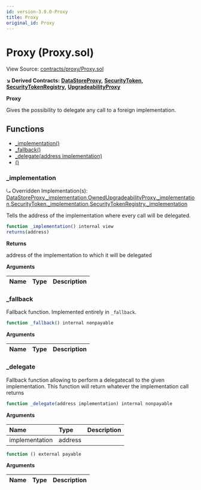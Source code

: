```yaml
---
id: version-3.0.0-Proxy
title: Proxy
original_id: Proxy
---
```


# Proxy \(Proxy.sol\)

View Source: [contracts/proxy/Proxy.sol](https://github.com/remon-nashid/polymath-core/tree/0c5593835be9dcec69d8de5b12eb17bc7cd77adc/contracts/proxy/Proxy.sol)

**↘ Derived Contracts:** [**DataStoreProxy**](datastoreproxy.md)**,** [**SecurityToken**](securitytoken.md)**,** [**SecurityTokenRegistry**](securitytokenregistry.md)**,** [**UpgradeabilityProxy**](upgradeabilityproxy.md)

**Proxy**

Gives the possibility to delegate any call to a foreign implementation.

## Functions

* [\_implementation\(\)](proxy.md#_implementation)
* [\_fallback\(\)](proxy.md#_fallback)
* [\_delegate\(address implementation\)](proxy.md#_delegate)
* [\(\)](proxy.md)

### \_implementation

⤿ Overridden Implementation\(s\): [DataStoreProxy.\_implementation](datastoreproxy.md#_implementation),[OwnedUpgradeabilityProxy.\_implementation](ownedupgradeabilityproxy.md#_implementation),[SecurityToken.\_implementation](securitytoken.md#_implementation),[SecurityTokenRegistry.\_implementation](securitytokenregistry.md#_implementation)

Tells the address of the implementation where every call will be delegated.

```javascript
function _implementation() internal view
returns(address)
```

**Returns**

address of the implementation to which it will be delegated

**Arguments**

| Name | Type | Description |
| :--- | :--- | :--- |


### \_fallback

Fallback function. Implemented entirely in `_fallback`.

```javascript
function _fallback() internal nonpayable
```

**Arguments**

| Name | Type | Description |
| :--- | :--- | :--- |


### \_delegate

Fallback function allowing to perform a delegatecall to the given implementation. This function will return whatever the implementation call returns

```javascript
function _delegate(address implementation) internal nonpayable
```

**Arguments**

| Name | Type | Description |
| :--- | :--- | :--- |
| implementation | address |  |

```javascript
function () external payable
```

**Arguments**

| Name | Type | Description |
| :--- | :--- | :--- |


